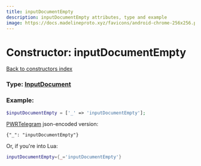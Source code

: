 ```yaml
---
title: inputDocumentEmpty
description: inputDocumentEmpty attributes, type and example
image: https://docs.madelineproto.xyz/favicons/android-chrome-256x256.png
---
```

# Constructor: inputDocumentEmpty  
[Back to constructors index](index.md)






### Type: [InputDocument](../types/InputDocument.md)


### Example:

```php
$inputDocumentEmpty = ['_' => 'inputDocumentEmpty'];
```  

[PWRTelegram](https://pwrtelegram.xyz) json-encoded version:

```
{"_": "inputDocumentEmpty"}
```


Or, if you're into Lua:

```lua
inputDocumentEmpty={_='inputDocumentEmpty'}

```


